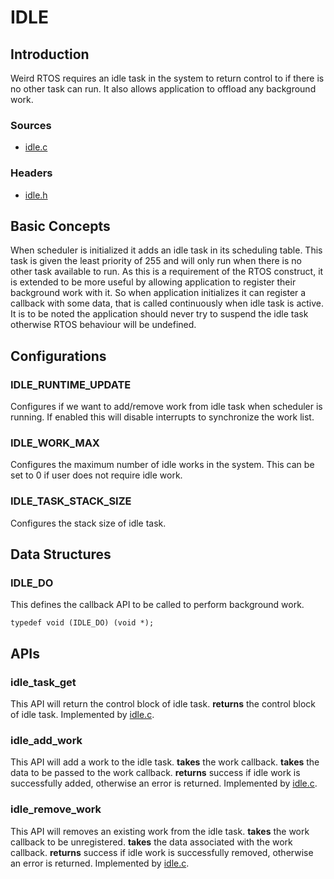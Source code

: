 IDLE
====
## Introduction
Weird RTOS requires an idle task in the system to return control to if there is no other task can run. It also allows application to offload any background work.

### Sources
- [idle.c](../../rtos/kernel/idle.c)

### Headers
- [idle.h](../../rtos/kernel/idle.h)

## Basic Concepts
When scheduler is initialized it adds an idle task in its scheduling table. This task is given the least priority of 255 and will only run when there is no other task available to run. As this is a requirement of the RTOS construct, it is extended to be more useful by allowing application to register their background work with it.
So when application initializes it can register a callback with some data, that is called continuously when idle task is active. It is to be noted the application should never try to suspend the idle task otherwise RTOS behaviour will be undefined.

## Configurations
### IDLE\_RUNTIME\_UPDATE
Configures if we want to add/remove work from idle task when scheduler is running. If enabled this will disable interrupts to synchronize the work list.

### IDLE\_WORK\_MAX
Configures the maximum number of idle works in the system. This can be set to 0 if user does not require idle work.

### IDLE\_TASK\_STACK\_SIZE
Configures the stack size of idle task.

## Data Structures
### IDLE\_DO
This defines the callback API to be called to perform background work.
```
typedef void (IDLE_DO) (void *);
```

## APIs
### idle\_task\_get
This API will return the control block of idle task.
**returns** the control block of idle task.
Implemented by [idle.c](../../rtos/kernel/idle.c).

### idle\_add\_work
This API will add a work to the idle task.
**takes** the work callback.
**takes** the data to be passed to the work callback.
**returns** success if idle work is successfully added, otherwise an error is returned.
Implemented by [idle.c](../../rtos/kernel/idle.c).

### idle\_remove\_work
This API will removes an existing work from the idle task.
**takes** the work callback to be unregistered.
**takes** the data associated with the work callback.
**returns** success if idle work is successfully removed, otherwise an error is returned.
Implemented by [idle.c](../../rtos/kernel/idle.c).